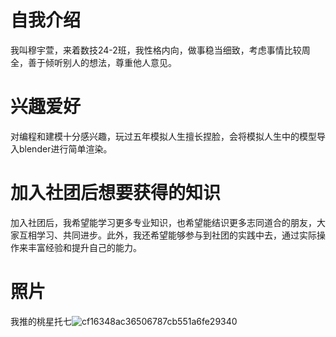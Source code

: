 # 自我介绍
我叫穆宇萱，来着数技24-2班，我性格内向，做事稳当细致，考虑事情比较周全，善于倾听别人的想法，尊重他人意见。
# 兴趣爱好
对编程和建模十分感兴趣，玩过五年模拟人生擅长捏脸，会将模拟人生中的模型导入blender进行简单渲染。
# 加入社团后想要获得的知识
加入社团后，我希望能学习更多专业知识，也希望能结识更多志同道合的朋友，大家互相学习、共同进步。此外，我还希望能够参与到社团的实践中去，通过实际操作来丰富经验和提升自己的能力。
# 照片
我推的桃星托七![cf16348ac36506787cb551a6fe29340](https://github.com/user-attachments/assets/ea7b9ec7-d15a-4a9c-b0f7-0512ed3e81c2)
